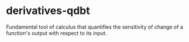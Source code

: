 # derivatives-qdbt
Fundamental tool of calculus that quantifies the sensitivity of change of a function's output with respect to its input.

